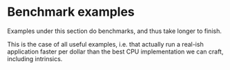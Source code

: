 # Benchmark examples

Examples under this section do benchmarks, and thus take longer to finish.

This is the case of all useful examples, i.e. that actually run a real-ish application faster per dollar than the best CPU implementation we can craft, including intrinsics.
